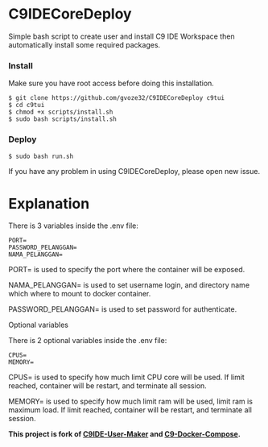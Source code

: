 # C9IDECoreDeploy

Simple bash script to create user and install C9 IDE Workspace then automatically install some required packages.

### Install

Make sure you have root access before doing this installation.

```
$ git clone https://github.com/gvoze32/C9IDECoreDeploy c9tui
$ cd c9tui
$ chmod +x scripts/install.sh
$ sudo bash scripts/install.sh
```

### Deploy

```
$ sudo bash run.sh
```

If you have any problem in using C9IDECoreDeploy, please open new issue.

# Explanation

There is 3 variables inside the .env file:
```
PORT=
PASSWORD_PELANGGAN=
NAMA_PELANGGAN=
```
PORT= is used to specify the port where the container will be exposed.

NAMA_PELANGGAN= is used to set username login, and directory name which where to mount to docker container.

PASSWORD_PELANGGAN= is used to set password for authenticate.

Optional variables

There is 2 optional variables inside the .env file:
```
CPUS=
MEMORY=
```
CPUS= is used to specify how much limit CPU core will be used. If limit reached, container will be restart, and terminate all session.

MEMORY= is used to specify how much limit ram will be used, limit ram is maximum load. If limit reached, container will be restart, and terminate all session.

**This project is fork of [C9IDE-User-Maker](https://github.com/nicolasjulian/C9IDE-User-Maker) and [C9-Docker-Compose](https://github.com/nicolasjulian/C9-Docker-Compose).**
